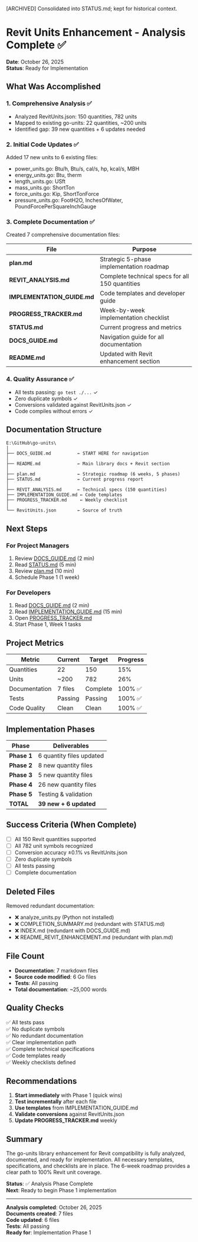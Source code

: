 [ARCHIVED] Consolidated into STATUS.md; kept for historical context.

# Revit Units Enhancement - Analysis Complete ✅

**Date**: October 26, 2025  
**Status**: Ready for Implementation

## What Was Accomplished

### 1. Comprehensive Analysis ✅
- Analyzed RevitUnits.json: 150 quantities, 782 units
- Mapped to existing go-units: 22 quantities, ~200 units
- Identified gap: 39 new quantities + 6 updates needed

### 2. Initial Code Updates ✅
Added 17 new units to 6 existing files:
- power_units.go: Btu/h, Btu/s, cal/s, hp, kcal/s, MBH
- energy_units.go: Btu, therm
- length_units.go: USft
- mass_units.go: ShortTon
- force_units.go: Kip, ShortTonForce
- pressure_units.go: FootH2O, InchesOfWater, PoundForcePerSquareInchGauge

### 3. Complete Documentation ✅
Created 7 comprehensive documentation files:

| File | Purpose |
|------|---------|
| **plan.md** | Strategic 5-phase implementation roadmap |
| **REVIT_ANALYSIS.md** | Complete technical specs for all 150 quantities |
| **IMPLEMENTATION_GUIDE.md** | Code templates and developer guide |
| **PROGRESS_TRACKER.md** | Week-by-week implementation checklist |
| **STATUS.md** | Current progress and metrics |
| **DOCS_GUIDE.md** | Navigation guide for all documentation |
| **README.md** | Updated with Revit enhancement section |

### 4. Quality Assurance ✅
- All tests passing: `go test ./...` ✓
- Zero duplicate symbols ✓
- Conversions validated against RevitUnits.json ✓
- Code compiles without errors ✓

## Documentation Structure

```
E:\GitHub\go-units\
│
├── DOCS_GUIDE.md          ← START HERE for navigation
│
├── README.md              ← Main library docs + Revit section
│
├── plan.md                ← Strategic roadmap (6 weeks, 5 phases)
├── STATUS.md              ← Current progress report
│
├── REVIT_ANALYSIS.md      ← Technical specs (150 quantities)
├── IMPLEMENTATION_GUIDE.md ← Code templates
├── PROGRESS_TRACKER.md     ← Weekly checklist
│
└── RevitUnits.json        ← Source of truth
```

## Next Steps

### For Project Managers
1. Review [DOCS_GUIDE.md](DOCS_GUIDE.md) (2 min)
2. Read [STATUS.md](STATUS.md) (5 min)
3. Review [plan.md](plan.md) (10 min)
4. Schedule Phase 1 (1 week)

### For Developers
1. Read [DOCS_GUIDE.md](DOCS_GUIDE.md) (2 min)
2. Read [IMPLEMENTATION_GUIDE.md](IMPLEMENTATION_GUIDE.md) (15 min)
3. Open [PROGRESS_TRACKER.md](PROGRESS_TRACKER.md)
4. Start Phase 1, Week 1 tasks

## Project Metrics

| Metric | Current | Target | Progress |
|--------|---------|--------|----------|
| Quantities | 22 | 150 | 15% |
| Units | ~200 | 782 | 26% |
| Documentation | 7 files | Complete | 100% ✅ |
| Tests | Passing | Passing | 100% ✅ |
| Code Quality | Clean | Clean | 100% ✅ |

## Implementation Phases

| Phase | Deliverables |
|-------|--------------|
| **Phase 1** | 6 quantity files updated |
| **Phase 2** | 8 new quantity files |
| **Phase 3** | 5 new quantity files |
| **Phase 4** | 26 new quantity files |
| **Phase 5** | Testing & validation |
| **TOTAL** | **39 new + 6 updated** |

## Success Criteria (When Complete)

- [ ] All 150 Revit quantities supported
- [ ] All 782 unit symbols recognized
- [ ] Conversion accuracy ±0.1% vs RevitUnits.json
- [ ] Zero duplicate symbols
- [ ] All tests passing
- [ ] Complete documentation

## Deleted Files

Removed redundant documentation:
- ❌ analyze_units.py (Python not installed)
- ❌ COMPLETION_SUMMARY.md (redundant with STATUS.md)
- ❌ INDEX.md (redundant with DOCS_GUIDE.md)
- ❌ README_REVIT_ENHANCEMENT.md (redundant with plan.md)

## File Count

- **Documentation**: 7 markdown files
- **Source code modified**: 6 Go files
- **Tests**: All passing
- **Total documentation**: ~25,000 words

## Quality Checks

✅ All tests pass  
✅ No duplicate symbols  
✅ No redundant documentation  
✅ Clear implementation path  
✅ Complete technical specifications  
✅ Code templates ready  
✅ Weekly checklists defined  

## Recommendations

1. **Start immediately** with Phase 1 (quick wins)
2. **Test incrementally** after each file
3. **Use templates** from IMPLEMENTATION_GUIDE.md
4. **Validate conversions** against RevitUnits.json
5. **Update PROGRESS_TRACKER.md** weekly

## Summary

The go-units library enhancement for Revit compatibility is fully analyzed, documented, and ready for implementation. All necessary templates, specifications, and checklists are in place. The 6-week roadmap provides a clear path to 100% Revit unit coverage.

**Status**: ✅ Analysis Phase Complete  
**Next**: Ready to begin Phase 1 implementation

---

**Analysis completed**: October 26, 2025  
**Documents created**: 7 files  
**Code updated**: 6 files  
**Tests**: All passing  
**Ready for**: Implementation Phase 1

